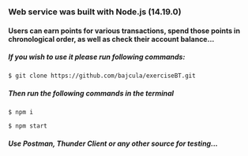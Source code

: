 ### Web service was built with Node.js (14.19.0)

#### Users can earn points for various transactions, spend those points in chronological order, as well as check their account balance...

##### If you wish to use it please run following commands:

```
$ git clone https://github.com/bajcula/exerciseBT.git
```

##### Then run the following commands in the terminal

```
$ npm i

$ npm start
```

##### Use Postman, Thunder Client or any other source for testing...
